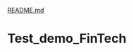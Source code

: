 [README.md](https://github.com/shahadh999/Test_demo_FinTech/files/6489547/README.md)
# Test_demo_FinTech
